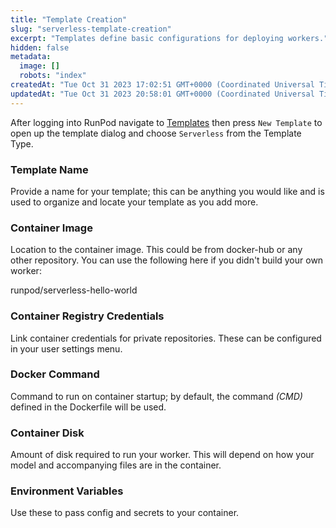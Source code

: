 ```yaml
---
title: "Template Creation"
slug: "serverless-template-creation"
excerpt: "Templates define basic configurations for deploying workers."
hidden: false
metadata: 
  image: []
  robots: "index"
createdAt: "Tue Oct 31 2023 17:02:51 GMT+0000 (Coordinated Universal Time)"
updatedAt: "Tue Oct 31 2023 20:58:01 GMT+0000 (Coordinated Universal Time)"
---
```


After logging into RunPod navigate to [Templates](https://www.dev.runpod.io/console/user/templates) then press `New Template` to open up the template dialog and choose `Serverless` from the Template Type.

### Template Name

Provide a name for your template; this can be anything you would like and is used to organize and locate your template as you add more.

### Container Image

Location to the container image. This could be from docker-hub or any other repository. You can use the following here if you didn't build your own worker:

runpod/serverless-hello-world

### Container Registry Credentials

Link container credentials for private repositories. These can be configured in your user settings menu.

### Docker Command

Command to run on container startup; by default, the command _(CMD)_ defined in the Dockerfile will be used.

### Container Disk

Amount of disk required to run your worker. This will depend on how your model and accompanying files are in the container.

### Environment Variables

Use these to pass config and secrets to your container.
